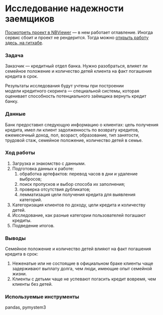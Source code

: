 # Исследование надежности заемщиков

[Посмотреть проект в NBViewer](https://github.com/alexander-saushev/classic_ml_projects/blob/main/02_credibility_of_borrowers/credibility_of_borrowers.ipynb) — в нем работает оглавление. Иногда сервис сбоит и проект не рендерится. Тогда можно [открыть работу здесь, на гитхабе](https://nbviewer.org/github/alexander-saushev/classic_ml_projects/blob/main/02_credibility_of_borrowers/credibility_of_borrowers.ipynb).

### Задача

Заказчик — кредитный отдел банка. Нужно разобраться, влияет ли семейное положение и количество детей клиента на факт погашения кредита в срок. 

Результаты исследования будут учтены при построении модели кредитного скоринга — специальной системы, которая оценивает способность потенциального заёмщика вернуть кредит банку.

### Данные

Банк предоставил следующую информацию о клиентах: цель получения кредита, имел ли клиент задолженность по возврату кредитов, ежемесячный доход, пол, возраст, образование, тип занятости, трудовой стаж, семейное положение, количество детей в семье.

### Ход работы

1. Загрузка и знакомство с данными.
2. Подготовка данных к работе:
    1. обработка артефактов: перевод часов в дни и удаление выбросов;
    2. поиск пропусков и выбор способа их заполнения;
    3. проверка отсутствия дубликатов;
    4. лемматизация цели получения кредита для выявления категорий.
3. Категоризация клиентов по доходу, цели кредита и количеству детей.
4. Исследование, как разные категории пользователей погашают кредиты.
5. Подведение итогов. 

### Выводы

Семейное положение и количество детей влияют на факт погашения кредита в срок:

1. Неженатые или не состоящие в официальном браке клиенты чаще задерживают выплату долга, чем люди, имеющие опыт семейной жизни.
2. Клиенты с детьми чаще не успевают погасить кредит вовремя, чем клиенты без детей.

### Используемые инструменты

pandas, pymystem3